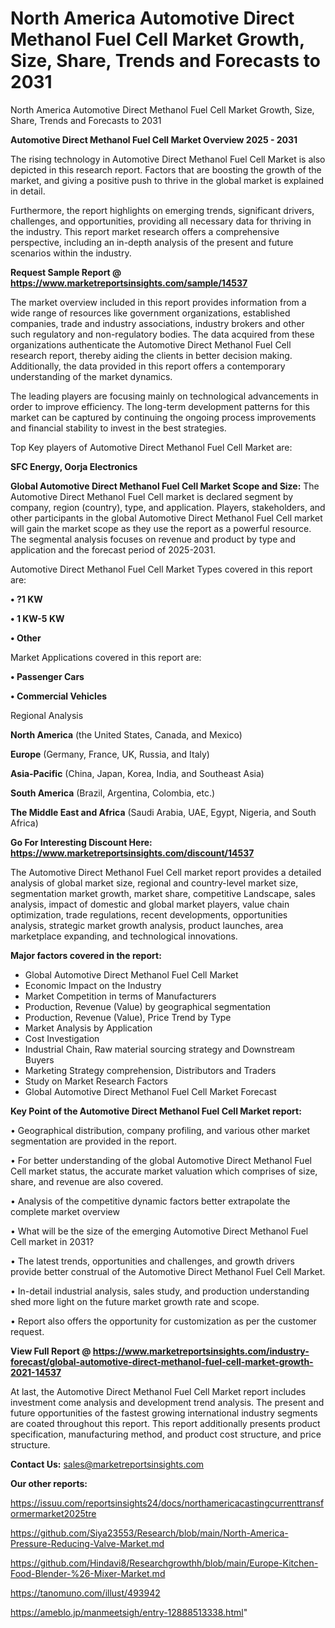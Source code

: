 # North America Automotive Direct Methanol Fuel Cell Market Growth, Size, Share, Trends and Forecasts to 2031
North America Automotive Direct Methanol Fuel Cell Market Growth, Size, Share, Trends and Forecasts to 2031

<Strong> Automotive Direct Methanol Fuel Cell Market Overview 2025 - 2031</strong>

The rising technology in Automotive Direct Methanol Fuel Cell Market is also depicted in this research report. Factors that are boosting the growth of the market, and giving a positive push to thrive in the global market is explained in detail.

Furthermore, the report highlights on emerging trends, significant drivers, challenges, and opportunities, providing all necessary data for thriving in the industry. This report market research offers a comprehensive perspective, including an in-depth analysis of the present and future scenarios within the industry.

<strong>Request Sample Report @ <a href=https://www.marketreportsinsights.com/sample/14537>https://www.marketreportsinsights.com/sample/14537</a></strong>

The market overview included in this report provides information from a wide range of resources like government organizations, established companies, trade and industry associations, industry brokers and other such regulatory and non-regulatory bodies. The data acquired from these organizations authenticate the Automotive Direct Methanol Fuel Cell research report, thereby aiding the clients in better decision making. Additionally, the data provided in this report offers a contemporary understanding of the market dynamics.

The leading players are focusing mainly on technological advancements in order to improve efficiency. The long-term development patterns for this market can be captured by continuing the ongoing process improvements and financial stability to invest in the best strategies.

Top Key players of Automotive Direct Methanol Fuel Cell Market are:

<strong>SFC Energy, Oorja Electronics</strong>

<strong><b>Global Automotive Direct Methanol Fuel Cell Market Scope and Size:</b></strong>
The Automotive Direct Methanol Fuel Cell market is declared segment by company, region (country), type, and application. Players, stakeholders, and other participants in the global Automotive Direct Methanol Fuel Cell market will gain the market scope as they use the report as a powerful resource. The segmental analysis focuses on revenue and product by type and application and the forecast period of 2025-2031.

Automotive Direct Methanol Fuel Cell Market Types covered in this report are:

<strong>• ?1 KW

• 1 KW-5 KW

• Other</strong>

Market Applications covered in this report are:

<strong>• Passenger Cars

• Commercial Vehicles</strong> 

Regional Analysis

<strong>North America</strong> (the United States, Canada, and Mexico)

<strong>Europe</strong> (Germany, France, UK, Russia, and Italy)

<strong>Asia-Pacific</strong> (China, Japan, Korea, India, and Southeast Asia)

<strong>South America</strong> (Brazil, Argentina, Colombia, etc.)

<strong>The Middle East and Africa</strong> (Saudi Arabia, UAE, Egypt, Nigeria, and South Africa)

<strong>Go For Interesting Discount Here: <a href=https://www.marketreportsinsights.com/discount/14537>https://www.marketreportsinsights.com/discount/14537</a></strong>

The Automotive Direct Methanol Fuel Cell market report provides a detailed analysis of global market size, regional and country-level market size, segmentation market growth, market share, competitive Landscape, sales analysis, impact of domestic and global market players, value chain optimization, trade regulations, recent developments, opportunities analysis, strategic market growth analysis, product launches, area marketplace expanding, and technological innovations.

<strong><b>Major factors covered in the report:</b></strong>
<ul>
  <li>Global Automotive Direct Methanol Fuel Cell Market </li>
  <li>Economic Impact on the Industry</li>
  <li>Market Competition in terms of Manufacturers</li>
  <li>Production, Revenue (Value) by geographical segmentation</li>
  <li>Production, Revenue (Value), Price Trend by Type</li>
  <li>Market Analysis by Application</li>
  <li>Cost Investigation</li>
  <li>Industrial Chain, Raw material sourcing strategy and Downstream Buyers</li>
  <li>Marketing Strategy comprehension, Distributors and Traders</li>
  <li>Study on Market Research Factors</li>
  <li>Global Automotive Direct Methanol Fuel Cell Market Forecast</li>
</ul>

<strong><b>Key Point of the Automotive Direct Methanol Fuel Cell Market report:</b></strong>

• Geographical distribution, company profiling, and various other market segmentation are provided in the report.

• For better understanding of the global Automotive Direct Methanol Fuel Cell market status, the accurate market valuation which comprises of size, share, and revenue are also covered.

• Analysis of the competitive dynamic factors better extrapolate the complete market overview

• What will be the size of the emerging Automotive Direct Methanol Fuel Cell market in 2031?

• The latest trends, opportunities and challenges, and growth drivers provide better construal of the Automotive Direct Methanol Fuel Cell Market.

• In-detail industrial analysis, sales study, and production understanding shed more light on the future market growth rate and scope.

• Report also offers the opportunity for customization as per the customer request.

<strong><b>View Full Report @ <a href=https://www.marketreportsinsights.com/industry-forecast/global-automotive-direct-methanol-fuel-cell-market-growth-2021-14537>https://www.marketreportsinsights.com/industry-forecast/global-automotive-direct-methanol-fuel-cell-market-growth-2021-14537</a></b></strong>


At last, the Automotive Direct Methanol Fuel Cell Market report includes investment come analysis and development trend analysis. The present and future opportunities of the fastest growing international industry segments are coated throughout this report. This report additionally presents product specification, manufacturing method, and product cost structure, and price structure.

<strong>Contact Us:</strong>
sales@marketreportsinsights.com

<strong>Our other reports:</strong>

<a href=https://issuu.com/reportsinsights24/docs/northamericacastingcurrenttransformermarket2025tre>https://issuu.com/reportsinsights24/docs/northamericacastingcurrenttransformermarket2025tre</a>

<a href=https://github.com/Siya23553/Research/blob/main/North-America-Pressure-Reducing-Valve-Market.md>https://github.com/Siya23553/Research/blob/main/North-America-Pressure-Reducing-Valve-Market.md</a>

<a href=https://github.com/Hindavi8/Researchgrowthh/blob/main/Europe-Kitchen-Food-Blender-%26-Mixer-Market.md>https://github.com/Hindavi8/Researchgrowthh/blob/main/Europe-Kitchen-Food-Blender-%26-Mixer-Market.md</a>

<a href=https://tanomuno.com/illust/493942>https://tanomuno.com/illust/493942</a>

<a href=https://ameblo.jp/manmeetsigh/entry-12888513338.html>https://ameblo.jp/manmeetsigh/entry-12888513338.html</a>"
